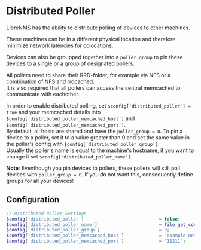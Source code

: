 # Distributed Poller
LibreNMS has the ability to distribute polling of devices to other machines.

These machines can be in a different physical location and therefore minimize network latencies for colocations.

Devices can also be groupped together into a `poller_group` to pin these devices to a single or a group of designated pollers.

All pollers need to share their RRD-folder, for example via NFS or a combination of NFS and rrdcached.  
It is also required that all pollers can access the central memcached to communicate with eachother.

In order to enable distributed polling, set `$config['distributed_poller'] = true` and your memcached details into `$config['distributed_poller_memcached_host']` and `$config['distributed_poller_memcached_port']`.  
By default, all hosts are shared and have the `poller_group = 0`. To pin a device to a poller, set it to a value greater than 0 and set the same value in the poller's config with `$config['distributed_poller_group']`.  
Usually the poller's name is equal to the machine's hostname, if you want to change it set `$config['distributed_poller_name']`.

__Note__: Eventhough you pin devices to pollers, these pollers will still poll devices with `poller_group = 0`. If you do not want this, consequently define groups for all your devices!

## Configuration
```php
// Distributed Poller-Settings
$config['distributed_poller']                            = false;
$config['distributed_poller_name']                       = file_get_contents('/proc/sys/kernel/hostname');
$config['distributed_poller_group']                      = 0;
$config['distributed_poller_memcached_host']             = 'example.net';
$config['distributed_poller_memcached_port']             = '11211';
```
